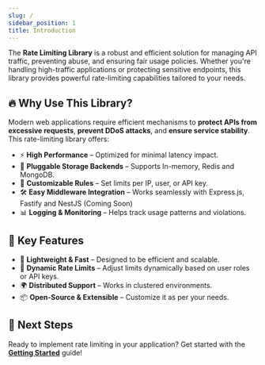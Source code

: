 ```yaml
---
slug: /
sidebar_position: 1
title: Introduction
---
```


The **Rate Limiting Library** is a robust and efficient solution for managing API traffic, preventing abuse, and ensuring fair usage policies. Whether you're handling high-traffic applications or protecting sensitive endpoints, this library provides powerful rate-limiting capabilities tailored to your needs.

## 🔥 Why Use This Library?

Modern web applications require efficient mechanisms to **protect APIs from excessive requests**, **prevent DDoS attacks**, and **ensure service stability**. This rate-limiting library offers:

- ⚡ **High Performance** – Optimized for minimal latency impact.
- 🔄 **Pluggable Storage Backends** – Supports In-memory, Redis and MongoDB.
- 🔧 **Customizable Rules** – Set limits per IP, user, or API key.
- 🛠 **Easy Middleware Integration** – Works seamlessly with Express.js, Fastify and NestJS (Coming Soon)
- 📊 **Logging & Monitoring** – Helps track usage patterns and violations.

## 📌 Key Features

- 🚀 **Lightweight & Fast** – Designed to be efficient and scalable.
- 🔄 **Dynamic Rate Limits** – Adjust limits dynamically based on user roles or API keys.
- 🌍 **Distributed Support** – Works in clustered environments.
- 📦 **Open-Source & Extensible** – Customize it as per your needs.

## 🏁 Next Steps

Ready to implement rate limiting in your application? Get started with the **[Getting Started](/getting-started)** guide!
